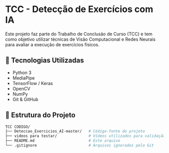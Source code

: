 # TCC - Detecção de Exercícios com IA

Este projeto faz parte do Trabalho de Conclusão de Curso (TCC) e tem como objetivo utilizar técnicas de Visão Computacional e Redes Neurais para avaliar a execução de exercícios físicos.

## 📌 Tecnologias Utilizadas

- Python 3
- MediaPipe
- TensorFlow / Keras
- OpenCV
- NumPy
- Git & GitHub

## 📁 Estrutura do Projeto

```bash
TCC CODIGO/
├── Deteccao_Exercicios_AI-master/   # Código-fonte do projeto
├── videos para testar/              # Vídeos utilizados para validação
├── README.md                        # Este arquivo
└── .gitignore                       # Arquivos ignorados pelo Git
```
